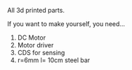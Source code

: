 All 3d printed parts.

If you want to make yourself, you need...

1. DC Motor
2. Motor driver
3. CDS for sensing 
4. r=6mm l= 10cm steel bar
